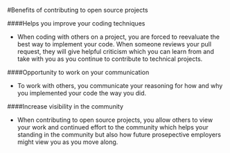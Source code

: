 #Benefits of contributing to open source projects

####Helps you improve your coding techniques
- When coding with others on a project, you are forced to reevaluate the best way to implement your code.
When someone reviews your pull request, they will give helpful criticism which you can learn from and take
with you as you continue to contribute to technical projects.

####Opportunity to work on your communication
- To work with others, you communicate your reasoning for how and why you implemented your code the way you did.

####Increase visibility in the community
- When contributing to open source projects, you allow others to view your work and continued effort to the community
which helps your standing in the community but also how future prosepective employers might view you as you move along.

